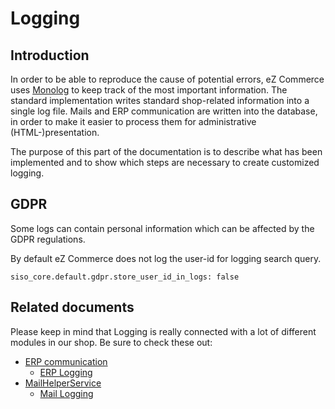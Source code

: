 # Logging

## Introduction

In order to be able to reproduce the cause of potential errors, eZ Commerce uses [Monolog](https://github.com/Seldaek/monolog) to keep track of the most important information. The standard implementation writes standard shop-related information into a single log file. Mails and ERP communication are written into the database, in order to make it easier to process them for administrative (HTML-)presentation.

The purpose of this part of the documentation is to describe what has been implemented and to show which steps are necessary to create customized logging.

## GDPR

Some logs can contain personal information which can be affected by the GDPR regulations.

By default eZ Commerce does not log the user-id for logging search query. 

``` 
siso_core.default.gdpr.store_user_id_in_logs: false
```

## Related documents

Please keep in mind that Logging is really connected with a lot of different modules in our shop. Be sure to check these out:

- [ERP communication](../../features_advanced_version/integrate_erp_systems/erp_communication/erp_communication.md) 
   - [ERP Logging](../../features_advanced_version/integrate_erp_systems/erp_communication/erp_logging.md)
- [MailHelperService](../../cookbook/helper_services/mailhelperservice.md)
   - [Mail Logging](../../cookbook/helper_services/mail_logging.md)
